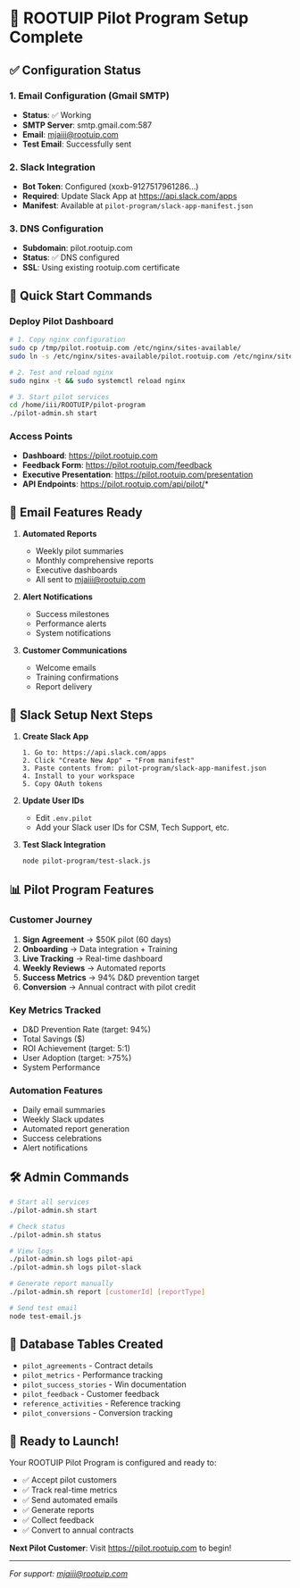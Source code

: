 # 🎯 ROOTUIP Pilot Program Setup Complete

## ✅ Configuration Status

### 1. **Email Configuration (Gmail SMTP)**
- **Status**: ✅ Working
- **SMTP Server**: smtp.gmail.com:587
- **Email**: mjaiii@rootuip.com
- **Test Email**: Successfully sent

### 2. **Slack Integration**
- **Bot Token**: Configured (xoxb-9127517961286...)
- **Required**: Update Slack App at https://api.slack.com/apps
- **Manifest**: Available at `pilot-program/slack-app-manifest.json`

### 3. **DNS Configuration**
- **Subdomain**: pilot.rootuip.com
- **Status**: ✅ DNS configured
- **SSL**: Using existing rootuip.com certificate

## 🚀 Quick Start Commands

### Deploy Pilot Dashboard
```bash
# 1. Copy nginx configuration
sudo cp /tmp/pilot.rootuip.com /etc/nginx/sites-available/
sudo ln -s /etc/nginx/sites-available/pilot.rootuip.com /etc/nginx/sites-enabled/

# 2. Test and reload nginx
sudo nginx -t && sudo systemctl reload nginx

# 3. Start pilot services
cd /home/iii/ROOTUIP/pilot-program
./pilot-admin.sh start
```

### Access Points
- **Dashboard**: https://pilot.rootuip.com
- **Feedback Form**: https://pilot.rootuip.com/feedback
- **Executive Presentation**: https://pilot.rootuip.com/presentation
- **API Endpoints**: https://pilot.rootuip.com/api/pilot/*

## 📧 Email Features Ready

1. **Automated Reports**
   - Weekly pilot summaries
   - Monthly comprehensive reports
   - Executive dashboards
   - All sent to mjaiii@rootuip.com

2. **Alert Notifications**
   - Success milestones
   - Performance alerts
   - System notifications

3. **Customer Communications**
   - Welcome emails
   - Training confirmations
   - Report delivery

## 🔧 Slack Setup Next Steps

1. **Create Slack App**
   ```
   1. Go to: https://api.slack.com/apps
   2. Click "Create New App" → "From manifest"
   3. Paste contents from: pilot-program/slack-app-manifest.json
   4. Install to your workspace
   5. Copy OAuth tokens
   ```

2. **Update User IDs**
   - Edit `.env.pilot`
   - Add your Slack user IDs for CSM, Tech Support, etc.

3. **Test Slack Integration**
   ```bash
   node pilot-program/test-slack.js
   ```

## 📊 Pilot Program Features

### Customer Journey
1. **Sign Agreement** → $50K pilot (60 days)
2. **Onboarding** → Data integration + Training
3. **Live Tracking** → Real-time dashboard
4. **Weekly Reviews** → Automated reports
5. **Success Metrics** → 94% D&D prevention target
6. **Conversion** → Annual contract with pilot credit

### Key Metrics Tracked
- D&D Prevention Rate (target: 94%)
- Total Savings ($)
- ROI Achievement (target: 5:1)
- User Adoption (target: >75%)
- System Performance

### Automation Features
- Daily email summaries
- Weekly Slack updates
- Automated report generation
- Success celebrations
- Alert notifications

## 🛠️ Admin Commands

```bash
# Start all services
./pilot-admin.sh start

# Check status
./pilot-admin.sh status

# View logs
./pilot-admin.sh logs pilot-api
./pilot-admin.sh logs pilot-slack

# Generate report manually
./pilot-admin.sh report [customerId] [reportType]

# Send test email
node test-email.js
```

## 📝 Database Tables Created

- `pilot_agreements` - Contract details
- `pilot_metrics` - Performance tracking
- `pilot_success_stories` - Win documentation
- `pilot_feedback` - Customer feedback
- `reference_activities` - Reference tracking
- `pilot_conversions` - Conversion tracking

## 🎯 Ready to Launch!

Your ROOTUIP Pilot Program is configured and ready to:
- ✅ Accept pilot customers
- ✅ Track real-time metrics
- ✅ Send automated emails
- ✅ Generate reports
- ✅ Collect feedback
- ✅ Convert to annual contracts

**Next Pilot Customer**: Visit https://pilot.rootuip.com to begin!

---

*For support: mjaiii@rootuip.com*
